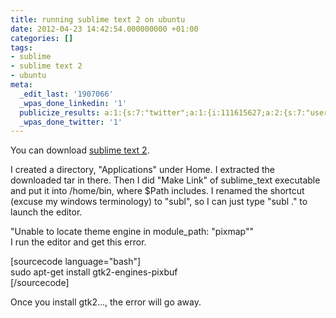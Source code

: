 ```yaml
---
title: running sublime text 2 on ubuntu
date: 2012-04-23 14:42:54.000000000 +01:00
categories: []
tags:
- sublime
- sublime text 2
- ubuntu
meta:
  _edit_last: '1907066'
  _wpas_done_linkedin: '1'
  publicize_results: a:1:{s:7:"twitter";a:1:{i:111615627;a:2:{s:7:"user_id";s:10:"andrewchaa";s:7:"post_id";s:18:"194436210670841856";}}}
  _wpas_done_twitter: '1'
---
```

<p>You can download <a href="http://www.sublimetext.com/2">sublime text 2</a>.</p>
<p>I created a directory, "Applications" under Home. I extracted the downloaded tar in there. Then I did "Make Link" of sublime_text executable and put it into /home/bin, where $Path includes. I renamed the shortcut (excuse my windows terminology) to "subl", so I can just type "subl ." to launch the editor.</p>
<p>"Unable to locate theme engine in module_path: "pixmap""<br />
I run the editor and get this error.</p>
<p>[sourcecode language="bash"]<br />
sudo apt-get install gtk2-engines-pixbuf<br />
[/sourcecode]</p>
<p>Once you install gtk2..., the error will go away.</p>
